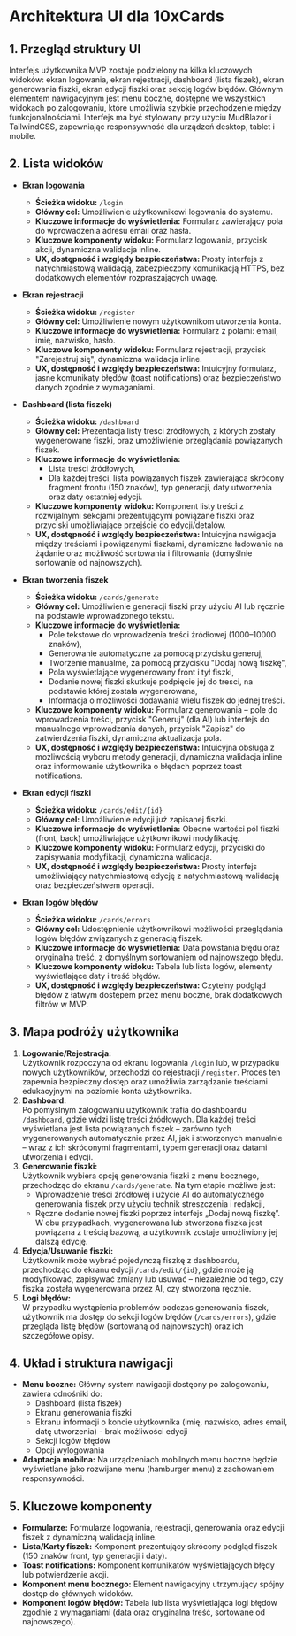 # Architektura UI dla 10xCards

## 1. Przegląd struktury UI
Interfejs użytkownika MVP zostaje podzielony na kilka kluczowych widoków: ekran logowania, ekran rejestracji, dashboard (lista fiszek), ekran generowania fiszki, ekran edycji fiszki oraz sekcję logów błędów. Głównym elementem nawigacyjnym jest menu boczne, dostępne we wszystkich widokach po zalogowaniu, które umożliwia szybkie przechodzenie między funkcjonalnościami. Interfejs ma być stylowany przy użyciu MudBlazor i TailwindCSS, zapewniając responsywność dla urządzeń desktop, tablet i mobile.

## 2. Lista widoków

- **Ekran logowania**
  - **Ścieżka widoku:** `/login`
  - **Główny cel:** Umożliwienie użytkownikowi logowania do systemu.
  - **Kluczowe informacje do wyświetlenia:** Formularz zawierający pola do wprowadzenia adresu email oraz hasła.
  - **Kluczowe komponenty widoku:** Formularz logowania, przycisk akcji, dynamiczna walidacja inline.
  - **UX, dostępność i względy bezpieczeństwa:** Prosty interfejs z natychmiastową walidacją, zabezpieczony komunikacją HTTPS, bez dodatkowych elementów rozpraszających uwagę.

- **Ekran rejestracji**
  - **Ścieżka widoku:** `/register`
  - **Główny cel:** Umożliwienie nowym użytkownikom utworzenia konta.
  - **Kluczowe informacje do wyświetlenia:** Formularz z polami: email, imię, nazwisko, hasło.
  - **Kluczowe komponenty widoku:** Formularz rejestracji, przycisk "Zarejestruj się", dynamiczna walidacja inline.
  - **UX, dostępność i względy bezpieczeństwa:** Intuicyjny formularz, jasne komunikaty błędów (toast notifications) oraz bezpieczeństwo danych zgodnie z wymaganiami.

- **Dashboard (lista fiszek)**
  - **Ścieżka widoku:** `/dashboard`
  - **Główny cel:** Prezentacja listy treści źródłowych, z których zostały wygenerowane fiszki, oraz umożliwienie przeglądania powiązanych fiszek.
  - **Kluczowe informacje do wyświetlenia:** 
    - Lista treści źródłowych,
    - Dla każdej treści, lista powiązanych fiszek zawierająca skrócony fragment frontu (150 znaków), typ generacji, daty utworzenia oraz daty ostatniej edycji.
  - **Kluczowe komponenty widoku:** Komponent listy treści z rozwijalnymi sekcjami prezentującymi powiązane fiszki oraz przyciski umożliwiające przejście do edycji/detalów.
  - **UX, dostępność i względy bezpieczeństwa:** Intuicyjna nawigacja między treściami i powiązanymi fiszkami, dynamiczne ładowanie na żądanie oraz możliwość sortowania i filtrowania (domyślnie sortowanie od najnowszych).

- **Ekran tworzenia fiszek**
  - **Ścieżka widoku:** `/cards/generate`
  - **Główny cel:** Umożliwienie generacji fiszki przy użyciu AI lub ręcznie na podstawie wprowadzonego tekstu.
  - **Kluczowe informacje do wyświetlenia:** 
    - Pole tekstowe do wprowadzenia treści źródłowej (1000–10000 znaków),
    - Generowanie automatyczne za pomocą przycisku generuj,
    - Tworzenie manualme, za pomocą przycisku "Dodaj nową fiszkę",
    - Pola wyświetlające wygenerowany front i tył fiszki,
    - Dodanie nowej fiszki skutkuje podpięcie jej do tresci, na podstawie której została wygenerowana,
    - Informacja o możliwości dodawania wielu fiszek do jednej treści.
  - **Kluczowe komponenty widoku:** Formularz generowania – pole do wprowadzenia treści, przycisk "Generuj" (dla AI) lub interfejs do manualnego wprowadzania danych, przycisk "Zapisz" do zatwierdzenia fiszki, dynamiczna aktualizacja pola.
  - **UX, dostępność i względy bezpieczeństwa:** Intuicyjna obsługa z możliwością wyboru metody generacji, dynamiczna walidacja inline oraz informowanie użytkownika o błędach poprzez toast notifications.

- **Ekran edycji fiszki**
  - **Ścieżka widoku:** `/cards/edit/{id}`
  - **Główny cel:** Umożliwienie edycji już zapisanej fiszki.
  - **Kluczowe informacje do wyświetlenia:** Obecne wartości pól fiszki (front, back) umożliwiające użytkownikowi modyfikację.
  - **Kluczowe komponenty widoku:** Formularz edycji, przyciski do zapisywania modyfikacji, dynamiczna walidacja.
  - **UX, dostępność i względy bezpieczeństwa:** Prosty interfejs umożliwiający natychmiastową edycję z natychmiastową walidacją oraz bezpieczeństwem operacji.

- **Ekran logów błędów**
  - **Ścieżka widoku:** `/cards/errors`
  - **Główny cel:** Udostępnienie użytkownikowi możliwości przeglądania logów błędów związanych z generacją fiszek.
  - **Kluczowe informacje do wyświetlenia:** Data powstania błędu oraz oryginalna treść, z domyślnym sortowaniem od najnowszego błędu.
  - **Kluczowe komponenty widoku:** Tabela lub lista logów, elementy wyświetlające daty i treść błędów.
  - **UX, dostępność i względy bezpieczeństwa:** Czytelny podgląd błędów z łatwym dostępem przez menu boczne, brak dodatkowych filtrów w MVP.

## 3. Mapa podróży użytkownika
1. **Logowanie/Rejestracja:**  
   Użytkownik rozpoczyna od ekranu logowania `/login` lub, w przypadku nowych użytkowników, przechodzi do rejestracji `/register`. Proces ten zapewnia bezpieczny dostęp oraz umożliwia zarządzanie treściami edukacyjnymi na poziomie konta użytkownika.
2. **Dashboard:**  
   Po pomyślnym zalogowaniu użytkownik trafia do dashboardu `/dashboard`, gdzie widzi listę treści źródłowych. Dla każdej treści wyświetlana jest lista powiązanych fiszek – zarówno tych wygenerowanych automatycznie przez AI, jak i stworzonych manualnie – wraz z ich skróconymi fragmentami, typem generacji oraz datami utworzenia i edycji.
3. **Generowanie fiszki:**  
   Użytkownik wybiera opcję generowania fiszki z menu bocznego, przechodząc do ekranu `/cards/generate`. Na tym etapie możliwe jest:
      - Wprowadzenie treści źródłowej i użycie AI do automatycznego generowania fiszek przy użyciu technik streszczenia i redakcji,
      - Ręczne dodanie nowej fiszki poprzez interfejs „Dodaj nową fiszkę”.  
   W obu przypadkach, wygenerowana lub stworzona fiszka jest powiązana z treścią bazową, a użytkownik zostaje umożliwiony jej dalszą edycję.
4. **Edycja/Usuwanie fiszki:**  
   Użytkownik może wybrać pojedynczą fiszkę z dashboardu, przechodząc do ekranu edycji `/cards/edit/{id}`, gdzie może ją modyfikować, zapisywać zmiany lub usuwać – niezależnie od tego, czy fiszka została wygenerowana przez AI, czy stworzona ręcznie.
5. **Logi błędów:**  
   W przypadku wystąpienia problemów podczas generowania fiszek, użytkownik ma dostęp do sekcji logów błędów (`/cards/errors`), gdzie przegląda listę błędów (sortowaną od najnowszych) oraz ich szczegółowe opisy.

## 4. Układ i struktura nawigacji
- **Menu boczne:** Główny system nawigacji dostępny po zalogowaniu, zawiera odnośniki do:
  - Dashboard (lista fiszek)
  - Ekranu generowania fiszki
  - Ekranu informacji o koncie użytkownika (imię, nazwisko, adres email, datę utworzenia) - brak możliwości edycji
  - Sekcji logów błędów
  - Opcji wylogowania
- **Adaptacja mobilna:** Na urządzeniach mobilnych menu boczne będzie wyświetlane jako rozwijane menu (hamburger menu) z zachowaniem responsywności.

## 5. Kluczowe komponenty
- **Formularze:** Formularze logowania, rejestracji, generowania oraz edycji fiszek z dynamiczną walidacją inline.
- **Lista/Karty fiszek:** Komponent prezentujący skrócony podgląd fiszek (150 znaków front, typ generacji i daty).
- **Toast notifications:** Komponent komunikatów wyświetlających błędy lub potwierdzenie akcji.
- **Komponent menu bocznego:** Element nawigacyjny utrzymujący spójny dostęp do głównych widoków.
- **Komponent logów błędów:** Tabela lub lista wyświetlająca logi błędów zgodnie z wymaganiami (data oraz oryginalna treść, sortowane od najnowszego).
